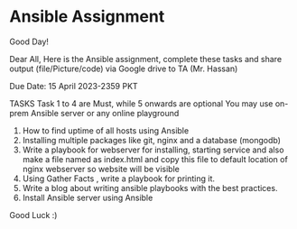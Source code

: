 # Ansible Assignment

Good Day!

Dear All,
Here is the Ansible assignment, complete these tasks and share output (file/Picture/code) via Google drive to TA (Mr. Hassan)

Due Date: 15 April 2023-2359 PKT

TASKS
Task 1 to 4 are Must, while 5 onwards are optional
You may use on-prem Ansible server or any online playground

1. How to find uptime of all hosts using Ansible
2. Installing multiple packages like  git, nginx and a database (mongodb) 
3. Write a playbook for webserver for installing, starting service and also make a file named as index.html and copy this file to default location of nginx webserver so website will be visible
4. Using Gather Facts , write a playbook for printing it.
5. Write a blog about writing ansible playbooks with the best practices.
6. Install Ansible server using Ansible


 

Good Luck :)
